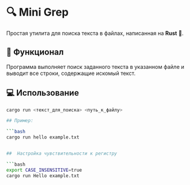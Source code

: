 # 🔍 Mini Grep

Простая утилита для поиска текста в файлах, написанная на **Rust** 🦀.

## 🚀 Функционал

Программа выполняет поиск заданного текста в указанном файле и выводит все строки, содержащие искомый текст.

## 💻 Использование

 ```bash
cargo run <текст_для_поиска> <путь_к_файлу>

## Пример:

 ```bash
cargo run hello example.txt


##  Настройка чувствительности к регистру

 ```bash
export CASE_INSENSITIVE=true
cargo run Hello example.txt


